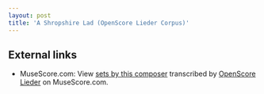 ```yaml
---
layout: post
title: 'A Shropshire Lad (OpenScore Lieder Corpus)'
---
```


## External links

- MuseScore.com: View [sets by this composer] transcribed by [OpenScore Lieder] on MuseScore.com.

[sets by this composer]: https://musescore.com/openscore-lieder-corpus/sets/5103592
[OpenScore Lieder]: https://musescore.com/openscore-lieder-corpus

